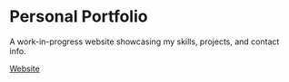 # Personal Portfolio

 A work-in-progress website showcasing my skills, projects, and contact info.
 
 [Website](https://jacobwigent.com/)
